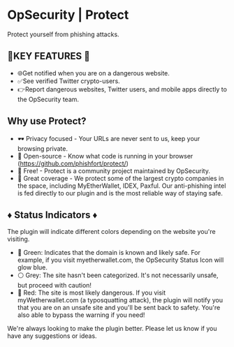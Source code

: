 # OpSecurity | Protect

Protect yourself from phishing attacks.

🔑KEY FEATURES 🔑
-----------------
- 🌐Get notified when you are on a dangerous website. 
- ✅See verified Twitter crypto-users. 
- 👉Report dangerous websites, Twitter users, and mobile apps directly to the OpSecurity team.

Why use Protect?
-----------------

- 🕶 Privacy focused - Your URLs are never sent to us, keep your browsing private.
- 🔎 Open-source - Know what code is running in your browser (https://github.com/phishfort/protect/) 
- 💸 Free! - Protect is a community project maintained by OpSecurity. 
- 🔮 Great coverage - We protect some of the largest crypto companies in the space, including MyEtherWallet, IDEX, Paxful. Our anti-phishing intel is fed directly to our plugin and is the most reliable way of staying safe.

♦ Status Indicators ♦
-----------------

The plugin will indicate different colors depending on the website you're visiting.

- 💚 Green: Indicates that the domain is known and likely safe. For example, if you visit myetherwallet.com, the OpSecurity Status Icon will glow blue. 
- ⚪  Grey: The site hasn't been categorized. It's not necessarily unsafe, but proceed with caution! 
- 🔴 Red: The site is most likely dangerous. If you visit myWetherwallet.com (a typosquatting attack), the plugin will notify you that you are on an unsafe site and you'll be sent back to safety. You're also able to bypass the warning if you need!

We're always looking to make the plugin better. Please let us know if you have any suggestions or ideas.
